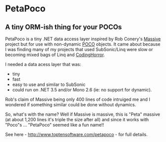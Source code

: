 # PetaPoco #

<h2 class="tagline">A tiny ORM-ish thing for your POCOs</h2>

PetaPoco is a tiny .NET data access layer inspired by Rob Conery's [Massive](https://github.com/robconery/massive) 
project but for use with non-dynamic [POCO](http://en.wikipedia.org/wiki/Plain_Old_CLR_Object) objects.  It came about because I was finding
many of my projects that used SubSonic/Linq were slow or becoming mixed bags of Linq and [CodingHorror](http://www.subsonicproject.com/docs/CodingHorror).

I needed a data acess layer that was:

* tiny
* fast
* easy to use and similar to SubSonic
* could run on .NET 3.5 and/or Mono 2.6 (ie: no support for dynamic).  

Rob's claim of Massive being only 400 lines of code intruiged me and I wondered if something similar could be done without dynamics.

So, what's with the name?  Well if Massive is massive, this is "Peta" massive (at about 1,200 lines it's triple the size after all) and since it 
works with "Poco"s ... "PetaPoco" seemed like a fun name!!


See here - <http://www.toptensoftware.com/petapoco> - for full details.
